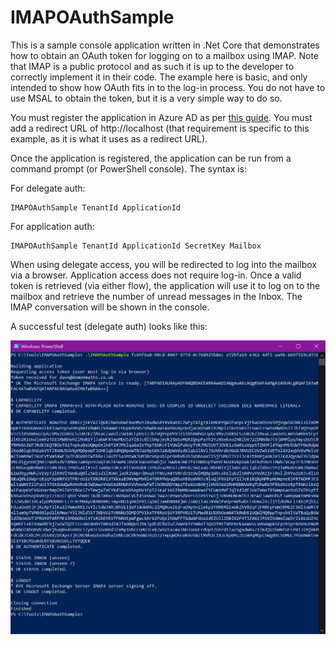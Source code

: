 # IMAPOAuthSample

This is a sample console application written in .Net Core that demonstrates how to obtain an OAuth token for logging on to a mailbox using IMAP.  Note that IMAP is a public protocol and as such it is up to the developer to correctly implement it in their code. The example here is basic, and only intended to show how OAuth fits in to the log-in process. You do not have to use MSAL to obtain the token, but it is a very simple way to do so.

You must register the application in Azure AD as per [this guide](https://docs.microsoft.com/en-us/exchange/client-developer/legacy-protocols/how-to-authenticate-an-imap-pop-smtp-application-by-using-oauth#get-an-access-token "Authenticate an IMAP application using OAuth").  You must add a redirect URL of http://localhost (that requirement is specific to this example, as it is what it uses as a redirect URL).

Once the application is registered, the application can be run from a command prompt (or PowerShell console).  The syntax is:

For delegate auth:
```
IMAPOAuthSample TenantId ApplicationId
```

For application auth:
```
IMAPOAuthSample TenantId ApplicationId SecretKey Mailbox
```

When using delegate access, you will be redirected to log into the mailbox via a browser.  Application access does not require log-in.  Once a valid token is retrieved (via either flow), the application will use it to log on to the mailbox and retrieve the number of unread messages in the Inbox.  The IMAP conversation will be shown in the console.

A successful test (delegate auth) looks like this:

![IMAPOAuthSample Successful Test Screenshot](https://github.com/David-Barrett-MS/IMAPOAuthSample/blob/master/IMAPOAuthSample.png?raw=true "IMAPOAuthSample Successful Test Screenshot")
